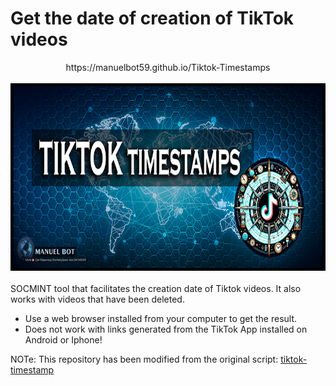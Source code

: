 # Get the date of creation of TikTok videos

<div align="center">
  https://manuelbot59.github.io/Tiktok-Timestamps
<br> <br>
  <img src="/images/tiktok-timestamps.jpg" width="600" height="300"/>
</div>
<br>
SOCMINT tool that facilitates the creation date of Tiktok videos. It also works with videos that have been deleted. 

- Use a web browser installed from your computer to get the result.
- Does not work with links generated from the TikTok App installed on Android or Iphone!

NOTe:
This repository has been modified from the original script: <a href="https://github.com/bellingcat/tiktok-timestamp" target="_blank">tiktok-timestamp</a> <br>
